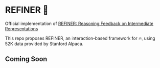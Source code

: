 # REFINER :rocket:
Official implementation of [REFINER: Reasoning Feedback on Intermediate Representations](https://arxiv.org/pdf/2304.01904.pdf)


This repo proposes REFINER, an interaction-based framework for  🔥, using 52K data provided by Stanford Alpaca.
## Coming Soon
